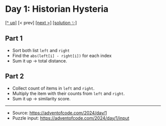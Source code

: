 # Day 1: Historian Hysteria

[[^ up]](../../README.MD) [< prev] [[next >]](../day-02/README.MD) [[solution ✨]](solve.py)

<!-- article begin -->

## Part 1

- Sort both list `left` and `right`
- Find the `abs(left[i] - right[i])` for each index
- Sum it up → total distance.

## Part 2

- Collect count of items in `left` and `right`.
- Multiply the item with their counts from `left` and `right`.
- Sum it up → similarity score.

<!-- article end -->

---

* Source: https://adventofcode.com/2024/day/1
* Puzzle input: https://adventofcode.com/2024/day/1/input
